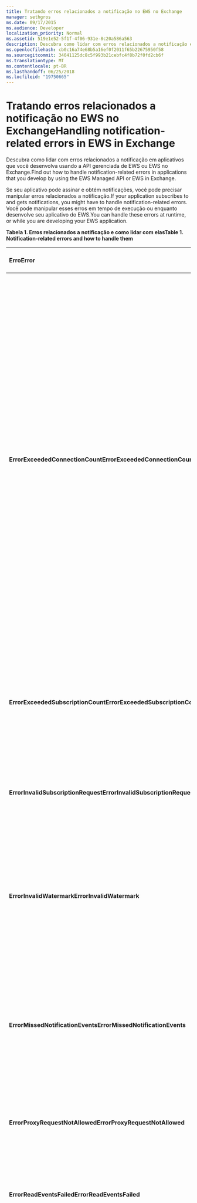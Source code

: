 ```yaml
---
title: Tratando erros relacionados a notificação no EWS no Exchange
manager: sethgros
ms.date: 09/17/2015
ms.audience: Developer
localization_priority: Normal
ms.assetid: 519e1e52-5f1f-4f06-931e-8c20a586a563
description: Descubra como lidar com erros relacionados a notificação em aplicativos que você desenvolva usando a API gerenciada de EWS ou EWS no Exchange.
ms.openlocfilehash: cb0c16a74e68b5a16ef0f2011f65b22675950f58
ms.sourcegitcommit: 34041125dc8c5f993b21cebfc4f8b72f0fd2cb6f
ms.translationtype: MT
ms.contentlocale: pt-BR
ms.lasthandoff: 06/25/2018
ms.locfileid: "19750665"
---
```

# <a name="handling-notification-related-errors-in-ews-in-exchange"></a><span data-ttu-id="59fc8-103">Tratando erros relacionados a notificação no EWS no Exchange</span><span class="sxs-lookup"><span data-stu-id="59fc8-103">Handling notification-related errors in EWS in Exchange</span></span>

<span data-ttu-id="59fc8-104">Descubra como lidar com erros relacionados a notificação em aplicativos que você desenvolva usando a API gerenciada de EWS ou EWS no Exchange.</span><span class="sxs-lookup"><span data-stu-id="59fc8-104">Find out how to handle notification-related errors in applications that you develop by using the EWS Managed API or EWS in Exchange.</span></span>
  
<span data-ttu-id="59fc8-105">Se seu aplicativo pode assinar e obtém notificações, você pode precisar manipular erros relacionados a notificação.</span><span class="sxs-lookup"><span data-stu-id="59fc8-105">If your application subscribes to and gets notifications, you might have to handle notification-related errors.</span></span> <span data-ttu-id="59fc8-106">Você pode manipular esses erros em tempo de execução ou enquanto desenvolve seu aplicativo do EWS.</span><span class="sxs-lookup"><span data-stu-id="59fc8-106">You can handle these errors at runtime, or while you are developing your EWS application.</span></span>
  
<span data-ttu-id="59fc8-107">**Tabela 1. Erros relacionados a notificação e como lidar com elas**</span><span class="sxs-lookup"><span data-stu-id="59fc8-107">**Table 1. Notification-related errors and how to handle them**</span></span>

|<span data-ttu-id="59fc8-108">Erro</span><span class="sxs-lookup"><span data-stu-id="59fc8-108">Error</span></span>|<span data-ttu-id="59fc8-109">Ocorre quando você tenta …</span><span class="sxs-lookup"><span data-stu-id="59fc8-109">Occurs when you try to…</span></span>|<span data-ttu-id="59fc8-110">Manipulá-lo pelo …</span><span class="sxs-lookup"><span data-stu-id="59fc8-110">Handle it by…</span></span>|
|:-----|:-----|:-----|
|<span data-ttu-id="59fc8-111">**ErrorExceededConnectionCount**</span><span class="sxs-lookup"><span data-stu-id="59fc8-111">**ErrorExceededConnectionCount**</span></span> |<span data-ttu-id="59fc8-112">Abra uma conexão para fazer a eventos quando a conta atingiu o limite de conexão de abrir conexões streaming.</span><span class="sxs-lookup"><span data-stu-id="59fc8-112">Open a connection to get events when the account reached its connection limit of open streaming connections.</span></span> | <ul><li><span data-ttu-id="59fc8-113">Usando a [representação](http://technet.microsoft.com/pt-br/library/dd776119%28v=exchg.150%29.aspx) para [Abrir conexões](how-to-maintain-affinity-between-group-of-subscriptions-and-mailbox-server.md#bk_throttling).</span><span class="sxs-lookup"><span data-stu-id="59fc8-113">Using [impersonation](http://technet.microsoft.com/pt-br/library/dd776119%28v=exchg.150%29.aspx) to [open connections](how-to-maintain-affinity-between-group-of-subscriptions-and-mailbox-server.md#bk_throttling).</span></span></li><li><span data-ttu-id="59fc8-114">Usando menos conexões para obter os eventos.</span><span class="sxs-lookup"><span data-stu-id="59fc8-114">Using fewer connections to get events.</span></span> <span data-ttu-id="59fc8-115">Maximize o número de inscrições em cada conexão [usando afinidade](how-to-maintain-affinity-between-group-of-subscriptions-and-mailbox-server.md) e [colocar um máximo de 200 assinatura IDs no mesmo grupo](how-to-maintain-affinity-between-group-of-subscriptions-and-mailbox-server.md#bk_howdoimaintain).</span><span class="sxs-lookup"><span data-stu-id="59fc8-115">Maximize the number of subscriptions in each connection by [using affinity](how-to-maintain-affinity-between-group-of-subscriptions-and-mailbox-server.md) and [placing a maximum of 200 subscription IDs in the same group](how-to-maintain-affinity-between-group-of-subscriptions-and-mailbox-server.md#bk_howdoimaintain).</span></span> <span data-ttu-id="59fc8-116">Em seguida, você pode usar a mesma conexão para recuperar eventos para todo o grupo, reduzindo o número de conexões necessárias.</span><span class="sxs-lookup"><span data-stu-id="59fc8-116">You can then use the same connection to retrieve events for the entire group, reducing the number of connections required.</span></span></li><li>  <span data-ttu-id="59fc8-117">Alterando o valor do HangingConnectionLimit no arquivo Web. config do Exchange local para substituir o valor padrão de três conexões abertas.</span><span class="sxs-lookup"><span data-stu-id="59fc8-117">Changing the value of the HangingConnectionLimit in the web.config file for Exchange on-premises to override the default value of three open connections.</span></span> <span data-ttu-id="59fc8-118">O Exchange Online tem um padrão HangingConnectionLimit de 10, que não é configurável.</span><span class="sxs-lookup"><span data-stu-id="59fc8-118">Exchange Online has a default HangingConnectionLimit of 10, which is not configurable.</span></span></li></ul> |
|<span data-ttu-id="59fc8-119">**ErrorExceededSubscriptionCount**</span><span class="sxs-lookup"><span data-stu-id="59fc8-119">**ErrorExceededSubscriptionCount**</span></span> |<span data-ttu-id="59fc8-120">Crie muitos inscrições.</span><span class="sxs-lookup"><span data-stu-id="59fc8-120">Create too many subscriptions.</span></span> <span data-ttu-id="59fc8-121">[EwsMaxSubscriptions](http://msdn.microsoft.com/pt-br/library/microsoft.exchange.data.directory.systemconfiguration.throttlingpolicy.ewsmaxsubscriptions%28v=exchg.150%29.aspx) parâmetro política de limitação determina o número máximo de inscrições que uma conta pode criar.</span><span class="sxs-lookup"><span data-stu-id="59fc8-121">The [EwsMaxSubscriptions](http://msdn.microsoft.com/pt-br/library/microsoft.exchange.data.directory.systemconfiguration.throttlingpolicy.ewsmaxsubscriptions%28v=exchg.150%29.aspx) throttling policy parameter determines the maximum number of subscriptions that an account can create.</span></span> | <ul><li><span data-ttu-id="59fc8-122">Usando a [representação](http://technet.microsoft.com/pt-br/library/dd776119%28v=exchg.150%29.aspx) para [criar inscrições](how-to-maintain-affinity-between-group-of-subscriptions-and-mailbox-server.md#bk_throttling).</span><span class="sxs-lookup"><span data-stu-id="59fc8-122">Using [impersonation](http://technet.microsoft.com/pt-br/library/dd776119%28v=exchg.150%29.aspx) to [create subscriptions](how-to-maintain-affinity-between-group-of-subscriptions-and-mailbox-server.md#bk_throttling).</span></span></li><li><span data-ttu-id="59fc8-123">Redução do número de assinaturas.</span><span class="sxs-lookup"><span data-stu-id="59fc8-123">Reducing the number of subscriptions.</span></span></li></ul> |
|<span data-ttu-id="59fc8-124">**ErrorInvalidSubscriptionRequest**</span><span class="sxs-lookup"><span data-stu-id="59fc8-124">**ErrorInvalidSubscriptionRequest**</span></span> |<span data-ttu-id="59fc8-125">Crie assinaturas para várias caixas de correio ou de várias pastas em uma única solicitação.</span><span class="sxs-lookup"><span data-stu-id="59fc8-125">Create subscriptions for multiple mailboxes or multiple folders from a single request.</span></span>  |<span data-ttu-id="59fc8-126">Criando uma inscrição de uma única pasta pública ou uma única caixa de correio em uma única solicitação.</span><span class="sxs-lookup"><span data-stu-id="59fc8-126">Creating a subscription for a single public folder or a single mailbox in a single request.</span></span>| 
|<span data-ttu-id="59fc8-127">**ErrorInvalidWatermark**</span><span class="sxs-lookup"><span data-stu-id="59fc8-127">**ErrorInvalidWatermark**</span></span> |<span data-ttu-id="59fc8-128">Obtenha eventos usando uma marca d'água inválida.</span><span class="sxs-lookup"><span data-stu-id="59fc8-128">Get events by using an invalid watermark.</span></span>| <ul><li><span data-ttu-id="59fc8-129">Verificando a ID de assinatura retornados em uma resposta anterior.</span><span class="sxs-lookup"><span data-stu-id="59fc8-129">Checking the subscription ID returned in a previous response.</span></span></li><li><span data-ttu-id="59fc8-130">Garantir que você está enviando a ID de assinatura para o objeto **ExchangeService** correto.</span><span class="sxs-lookup"><span data-stu-id="59fc8-130">Ensuring that you're sending the subscription ID for the correct **ExchangeService** object.</span></span></li><li><span data-ttu-id="59fc8-131">[Criando uma nova assinatura](handling-notification-related-errors-in-ews-in-exchange.md#bk_recover).</span><span class="sxs-lookup"><span data-stu-id="59fc8-131">[Creating a new subscription](handling-notification-related-errors-in-ews-in-exchange.md#bk_recover).</span></span></li></ul> |
|<span data-ttu-id="59fc8-132">**ErrorMissedNotificationEvents**</span><span class="sxs-lookup"><span data-stu-id="59fc8-132">**ErrorMissedNotificationEvents**</span></span> |<span data-ttu-id="59fc8-133">Obtenha a eventos quando alguns eventos anteriores foram perdidos.</span><span class="sxs-lookup"><span data-stu-id="59fc8-133">Get events when some previous events were missed.</span></span>   |<span data-ttu-id="59fc8-134">Comparando as propriedades da pasta estendido **PR_LOCAL_COMMIT_TIME_MAX** (0x670a) e **PR_DELETED_COUNT_TOTAL** (0x670b) para determinar quais alterações foram perdidas e [Criando uma nova assinatura](handling-notification-related-errors-in-ews-in-exchange.md#bk_recover).</span><span class="sxs-lookup"><span data-stu-id="59fc8-134">Comparing the extended folder properties **PR_LOCAL_COMMIT_TIME_MAX** (0x670a) and **PR_DELETED_COUNT_TOTAL** (0x670b) to determine what changes were missed, and [creating a new subscription](handling-notification-related-errors-in-ews-in-exchange.md#bk_recover).</span></span>  |
|<span data-ttu-id="59fc8-135">**ErrorProxyRequestNotAllowed**</span><span class="sxs-lookup"><span data-stu-id="59fc8-135">**ErrorProxyRequestNotAllowed**</span></span> |<span data-ttu-id="59fc8-136">Assine eventos para um usuário em uma solicitação de lote cuja caixa de correio foi transferida para outro site.</span><span class="sxs-lookup"><span data-stu-id="59fc8-136">Subscribe to events for a user in a batched request whose mailbox has moved to another site.</span></span>   |<span data-ttu-id="59fc8-137">Usando a [descoberta automática](autodiscover-for-exchange.md) para detectar novamente o ExternalEwsUrl ou EwsPartnerUrl e criando uma nova assinatura.</span><span class="sxs-lookup"><span data-stu-id="59fc8-137">Using [Autodiscover](autodiscover-for-exchange.md) to rediscover the ExternalEwsUrl or EwsPartnerUrl, and creating a new subscription.</span></span>  |
|<span data-ttu-id="59fc8-138">**ErrorReadEventsFailed**</span><span class="sxs-lookup"><span data-stu-id="59fc8-138">**ErrorReadEventsFailed**</span></span> |<span data-ttu-id="59fc8-139">Obtenha os eventos de uma assinatura que não pode ser encontrada.</span><span class="sxs-lookup"><span data-stu-id="59fc8-139">Get events from a subscription that cannot be found.</span></span>  |<span data-ttu-id="59fc8-140">Usando a [descoberta automática](autodiscover-for-exchange.md) para detectar novamente o ExternalEwsUrl ou EwsPartnerUrl e criando uma nova assinatura.</span><span class="sxs-lookup"><span data-stu-id="59fc8-140">Using [Autodiscover](autodiscover-for-exchange.md) to rediscover the ExternalEwsUrl or EwsPartnerUrl, and creating a new subscription.</span></span>  |
|<span data-ttu-id="59fc8-141">**ErrorServerBusy**</span><span class="sxs-lookup"><span data-stu-id="59fc8-141">**ErrorServerBusy**</span></span> | <span data-ttu-id="59fc8-142">Exceda os limites de [limitação](ews-throttling-in-exchange.md#bk_ThrottlingNotifications) .</span><span class="sxs-lookup"><span data-stu-id="59fc8-142">Exceed [throttling](ews-throttling-in-exchange.md#bk_ThrottlingNotifications) limits.</span></span> <span data-ttu-id="59fc8-143">Lembre-se de limitação referente à seguinte:</span><span class="sxs-lookup"><span data-stu-id="59fc8-143">Be aware of the following regarding throttling:</span></span><ul><li><span data-ttu-id="59fc8-144">[EwsMaxSubscriptions](http://msdn.microsoft.com/pt-br/library/microsoft.exchange.data.directory.systemconfiguration.throttlingpolicy.ewsmaxsubscriptions%28v=exchg.150%29.aspx) limite de limitação identifica o número máximo de push, pull ou streaming inscrições de notificação que podem estar ativas ao mesmo tempo.</span><span class="sxs-lookup"><span data-stu-id="59fc8-144">The [EwsMaxSubscriptions](http://msdn.microsoft.com/pt-br/library/microsoft.exchange.data.directory.systemconfiguration.throttlingpolicy.ewsmaxsubscriptions%28v=exchg.150%29.aspx) throttling limit identifies the maximum number of push, pull, or streaming notification subscriptions that can be active at one time.</span></span> <span data-ttu-id="59fc8-145">Esse é o valor de inscrições de caixa de correio, não o número de inscrições de pasta individual em uma assinatura de caixa de correio.</span><span class="sxs-lookup"><span data-stu-id="59fc8-145">This is the value of mailbox subscriptions, not the number of individual folder subscriptions in a mailbox subscription.</span></span> <span data-ttu-id="59fc8-146">Iniciando com versões de caixa de correio do serviço 14.16.0135 e 14.15.0057.000, uma caixa de correio hospedada pelo Exchange Online ou Exchange Online como parte do Office 365 pode ter até 20 assinaturas e um destino Exchange 2013 a caixa de correio pode ter até 5.000 inscrições no local.</span><span class="sxs-lookup"><span data-stu-id="59fc8-146">Starting with service mailbox versions 14.16.0135 and 14.15.0057.000, a mailbox hosted by Exchange Online or Exchange Online as part of Office 365 can have up to 20 subscriptions, and a target Exchange 2013 on-premises mailbox can have up to 5000 subscriptions.</span></span></li><li><span data-ttu-id="59fc8-147">[EwsMaxConcurrency](http://msdn.microsoft.com/pt-br/library/microsoft.exchange.data.directory.systemconfiguration.throttlingpolicy.ewsmaxconcurrency%28v=exchg.150%29.aspx) limite de limitação identifica o número máximo de solicitações ativas para conexões não-streaming e tem um valor padrão de 27.</span><span class="sxs-lookup"><span data-stu-id="59fc8-147">The [EwsMaxConcurrency](http://msdn.microsoft.com/pt-br/library/microsoft.exchange.data.directory.systemconfiguration.throttlingpolicy.ewsmaxconcurrency%28v=exchg.150%29.aspx) throttling limit identifies the maximum number of active requests for non-streaming connections and has a default value of 27.</span></span></li><li><span data-ttu-id="59fc8-148">O limite padrão para conexões abertas do streaming é dez.</span><span class="sxs-lookup"><span data-stu-id="59fc8-148">The default limit for open streaming connections is ten.</span></span></li></ul> |<ul><li><span data-ttu-id="59fc8-149">[Considerando as implicações das políticas de limitação relacionadas a notificação](ews-throttling-in-exchange.md#bk_ThrottlingNotifications) e limitar o número de inscrições ativas e as conexões ativas para que o aplicativo não seja restringido.</span><span class="sxs-lookup"><span data-stu-id="59fc8-149">[Considering the implications of the notification-related throttling policies](ews-throttling-in-exchange.md#bk_ThrottlingNotifications) and limiting the number of active subscriptions and active connections so that the application is not throttled.</span></span></li><li><span data-ttu-id="59fc8-150">Usando menos conexões para obter os eventos.</span><span class="sxs-lookup"><span data-stu-id="59fc8-150">Using fewer connections to get events.</span></span> <span data-ttu-id="59fc8-151">Maximize o número de inscrições em cada conexão colocando [um máximo de 200 assinatura IDs no mesmo grupo](how-to-maintain-affinity-between-group-of-subscriptions-and-mailbox-server.md).</span><span class="sxs-lookup"><span data-stu-id="59fc8-151">Maximize the number of subscriptions in each connection by [placing a maximum of 200 subscription IDs in the same group](how-to-maintain-affinity-between-group-of-subscriptions-and-mailbox-server.md).</span></span> <span data-ttu-id="59fc8-152">Em seguida, você pode usar a mesma conexão para recuperar eventos para todo o grupo, reduzindo o número de conexões necessárias.</span><span class="sxs-lookup"><span data-stu-id="59fc8-152">You can then use the same connection to retrieve events for the entire group, reducing the number of connections required.</span></span></li><li><span data-ttu-id="59fc8-153">Alterando o valor do HangingConnectionLimit no arquivo Web. config para substituir o valor padrão de dez conexões abertas do streaming.</span><span class="sxs-lookup"><span data-stu-id="59fc8-153">Changing the value of the HangingConnectionLimit in the web.config file to override the default value of ten open streaming connections.</span></span></li></ul>|
|<span data-ttu-id="59fc8-154">**ErrorSubscriptionNotFound**</span><span class="sxs-lookup"><span data-stu-id="59fc8-154">**ErrorSubscriptionNotFound**</span></span> |<span data-ttu-id="59fc8-155">Obtenha os eventos de uma assinatura que não pode ser encontrada.</span><span class="sxs-lookup"><span data-stu-id="59fc8-155">Get events for a subscription that cannot be found.</span></span> <span data-ttu-id="59fc8-156">A assinatura pode ter expirado, o processo EWS pode ter sido reiniciado, ou uma assinatura inválida foi passada.</span><span class="sxs-lookup"><span data-stu-id="59fc8-156">The subscription might have expired, the EWS process might have been restarted, or an invalid subscription was passed in.</span></span> | <ul><li><span data-ttu-id="59fc8-157">Verificando que você está usando a mesma ID de assinatura que foi retornada em uma resposta anterior.</span><span class="sxs-lookup"><span data-stu-id="59fc8-157">Verifying that you're using the same subscription ID that was returned in a previous response.</span></span></li><li><span data-ttu-id="59fc8-158">Garantir que você está enviando a ID de assinatura para o objeto **ExchangeService** correto.</span><span class="sxs-lookup"><span data-stu-id="59fc8-158">Ensuring that you're sending the subscription ID for the correct **ExchangeService** object.</span></span></li><li> <span data-ttu-id="59fc8-159">[Criando uma nova assinatura](handling-notification-related-errors-in-ews-in-exchange.md#bk_recover).</span><span class="sxs-lookup"><span data-stu-id="59fc8-159">[Creating a new subscription](handling-notification-related-errors-in-ews-in-exchange.md#bk_recover).</span></span></li></ul> |
|<span data-ttu-id="59fc8-160">**[ServiceLocalException](http://msdn.microsoft.com/pt-br/library/microsoft.exchange.webservices.data.serviceresponseexception%28v=exchg.80%29.aspx)**</span><span class="sxs-lookup"><span data-stu-id="59fc8-160">**[ServiceLocalException](http://msdn.microsoft.com/pt-br/library/microsoft.exchange.webservices.data.serviceresponseexception%28v=exchg.80%29.aspx)**</span></span> |<span data-ttu-id="59fc8-161">Adicione uma assinatura para uma nova pasta, enquanto uma conexão de inscrição está aberto em outra pasta.</span><span class="sxs-lookup"><span data-stu-id="59fc8-161">Add a subscription to a new folder while a subscription connection is open on another folder.</span></span>  |<span data-ttu-id="59fc8-162">Alterando a sua assinatura para assinar todas as pastas na caixa de correio, em vez de uma pasta específica.</span><span class="sxs-lookup"><span data-stu-id="59fc8-162">Changing your subscription to subscribe to all folders in the mailbox, instead of a specific folder.</span></span>  |
|<span data-ttu-id="59fc8-163">**[ServiceResponseException](http://msdn.microsoft.com/pt-br/library/microsoft.exchange.webservices.data.serviceresponseexception%28v=exchg.80%29.aspx)**</span><span class="sxs-lookup"><span data-stu-id="59fc8-163">**[ServiceResponseException](http://msdn.microsoft.com/pt-br/library/microsoft.exchange.webservices.data.serviceresponseexception%28v=exchg.80%29.aspx)**</span></span> |<span data-ttu-id="59fc8-164">Obter eventos de uma assinatura que não pode ser localizada no armazenamento do Exchange.</span><span class="sxs-lookup"><span data-stu-id="59fc8-164">Get events for a subscription that cannot be located in the Exchange store.</span></span>  | <ul><li><span data-ttu-id="59fc8-165">Verificando que você está usando a mesma ID de assinatura que foi retornada em uma resposta anterior.</span><span class="sxs-lookup"><span data-stu-id="59fc8-165">Verifying that you're using the same subscription ID that was returned in a previous response.</span></span></li><li><span data-ttu-id="59fc8-166">Garantir que você está enviando a ID de assinatura para o objeto **ExchangeService** correto.</span><span class="sxs-lookup"><span data-stu-id="59fc8-166">Ensuring that you're sending the subscription ID for the correct **ExchangeService** object.</span></span></li></ul> |
   
## <a name="recovering-from-lost-subscriptions"></a><span data-ttu-id="59fc8-167">Recuperação de inscrições perdidas</span><span class="sxs-lookup"><span data-stu-id="59fc8-167">Recovering from lost subscriptions</span></span>
<span data-ttu-id="59fc8-168"><a name="bk_recover"> </a></span><span class="sxs-lookup"><span data-stu-id="59fc8-168"></span></span>

<span data-ttu-id="59fc8-169">Quando uma assinatura é perdida ou não esteja mais acessível, é melhor criar uma nova assinatura e não incluir a marca d'água antiga em nova inscrição.</span><span class="sxs-lookup"><span data-stu-id="59fc8-169">When a subscription is lost, or is no longer accessible, it is best to create a new subscription and not include the old watermark in the new subscription.</span></span> <span data-ttu-id="59fc8-170">Resubscribing com a marca d'água antiga faz uma verificação linear para eventos, que é dispendiosa.</span><span class="sxs-lookup"><span data-stu-id="59fc8-170">Resubscribing with the old watermark causes a linear scan for events, which is costly.</span></span> <span data-ttu-id="59fc8-171">Em vez disso, crie uma nova inscrição e comparar as propriedades de pasta para procurar conteúdo for alterado que ocorreu entre a assinatura perdida e a nova assinatura.</span><span class="sxs-lookup"><span data-stu-id="59fc8-171">Instead, create a new subscription and compare folder properties to look for content changes that occurred between the lost subscription and the new subscription.</span></span> <span data-ttu-id="59fc8-172">As propriedades da pasta estendidas que a Microsoft recomenda que você verifique são **PR_LOCAL_COMMIT_TIME_MAX** (0x670a0040) e **PR_DELETED_COUNT_TOTAL** (0x670b0003).</span><span class="sxs-lookup"><span data-stu-id="59fc8-172">The extended folder properties that we recommend that you check are **PR_LOCAL_COMMIT_TIME_MAX** (0x670a0040) and **PR_DELETED_COUNT_TOTAL** (0x670b0003).</span></span> <span data-ttu-id="59fc8-173">Você pode fazer isso criando [uma definição de propriedade estendida](properties-and-extended-properties-in-ews-in-exchange.md).</span><span class="sxs-lookup"><span data-stu-id="59fc8-173">You can do this by [creating an extended property definition](properties-and-extended-properties-in-ews-in-exchange.md).</span></span>
  
## <a name="see-also"></a><span data-ttu-id="59fc8-174">Confira também</span><span class="sxs-lookup"><span data-stu-id="59fc8-174">See also</span></span>

- [<span data-ttu-id="59fc8-175">Inscrições de notificação, eventos de caixa de correio e EWS no Exchange</span><span class="sxs-lookup"><span data-stu-id="59fc8-175">Notification subscriptions, mailbox events, and EWS in Exchange</span></span>](notification-subscriptions-mailbox-events-and-ews-in-exchange.md)
- [<span data-ttu-id="59fc8-176">Notificações de fluxo sobre eventos de caixa de correio usando o EWS no Exchange</span><span class="sxs-lookup"><span data-stu-id="59fc8-176">Stream notifications about mailbox events by using EWS in Exchange</span></span>](how-to-stream-notifications-about-mailbox-events-by-using-ews-in-exchange.md)    
- [<span data-ttu-id="59fc8-177">Receber notificações sobre eventos de caixa de correio usando o EWS no Exchange</span><span class="sxs-lookup"><span data-stu-id="59fc8-177">Pull notifications about mailbox events by using EWS in Exchange</span></span>](how-to-pull-notifications-about-mailbox-events-by-using-ews-in-exchange.md)    
- [<span data-ttu-id="59fc8-178">Manter a afinidade entre um grupo de assinaturas e o servidor de caixa de correio no Exchange</span><span class="sxs-lookup"><span data-stu-id="59fc8-178">Maintain affinity between a group of subscriptions and the Mailbox server in Exchange</span></span>](how-to-maintain-affinity-between-group-of-subscriptions-and-mailbox-server.md)
    

